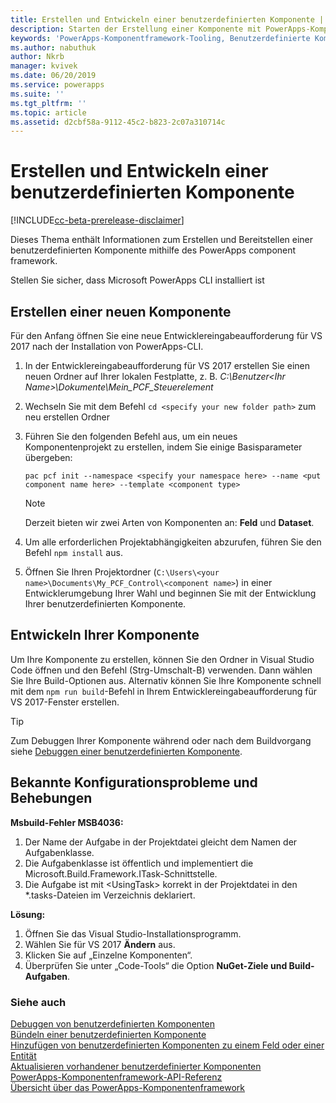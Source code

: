 ```yaml
---
title: Erstellen und Entwickeln einer benutzerdefinierten Komponente | Microsoft Docs
description: Starten der Erstellung einer Komponente mit PowerApps-Komponentenframework-Tooling
keywords: 'PowerApps-Komponentframework-Tooling, Benutzerdefinierte Komponenten, Komponentenframework'
ms.author: nabuthuk
author: Nkrb
manager: kvivek
ms.date: 06/20/2019
ms.service: powerapps
ms.suite: ''
ms.tgt_pltfrm: ''
ms.topic: article
ms.assetid: d2cbf58a-9112-45c2-b823-2c07a310714c
---
```


# <a name="create-and-build-a-custom-component"></a>Erstellen und Entwickeln einer benutzerdefinierten Komponente

[!INCLUDE[cc-beta-prerelease-disclaimer](../../includes/cc-beta-prerelease-disclaimer.md)]

Dieses Thema enthält Informationen zum Erstellen und Bereitstellen einer benutzerdefinierten Komponente mithilfe des PowerApps component framework.

Stellen Sie sicher, dass Microsoft PowerApps CLI installiert ist

## <a name="create-a-new-component"></a>Erstellen einer neuen Komponente

Für den Anfang öffnen Sie eine neue Entwicklereingabeaufforderung für VS 2017 nach der Installation von PowerApps-CLI.

1. In der Entwicklereingabeaufforderung für VS 2017 erstellen Sie einen neuen Ordner auf Ihrer lokalen Festplatte, z. B. *C:\Benutzer\<Ihr Name>\Dokumente\Mein_PCF_Steuerelement*
2. Wechseln Sie mit dem Befehl `cd <specify your new folder path>` zum neu erstellen Ordner
3. Führen Sie den folgenden Befehl aus, um ein neues Komponentenprojekt zu erstellen, indem Sie einige Basisparameter übergeben:

    `pac pcf init --namespace <specify your namespace here> --name <put component name here> --template <component type>`
 
   > [!NOTE]
   > Derzeit bieten wir zwei Arten von Komponenten an: **Feld** und **Dataset**.

4. Um alle erforderlichen Projektabhängigkeiten abzurufen, führen Sie den Befehl `npm install` aus.
5. Öffnen Sie Ihren Projektordner (`C:\Users\<your name>\Documents\My_PCF_Control\<component name>`) in einer Entwicklerumgebung Ihrer Wahl und beginnen Sie mit der Entwicklung Ihrer benutzerdefinierten Komponente.

## <a name="build-your-component"></a>Entwickeln Ihrer Komponente

Um Ihre Komponente zu erstellen, können Sie den Ordner in Visual Studio Code öffnen und den Befehl (Strg-Umschalt-B) verwenden. Dann wählen Sie Ihre Build-Optionen aus. Alternativ können Sie Ihre Komponente schnell mit dem `npm run build`-Befehl in Ihrem Entwicklereingabeaufforderung für VS 2017-Fenster erstellen.

> [!TIP]
> Zum Debuggen Ihrer Komponente während oder nach dem Buildvorgang siehe [Debuggen einer benutzerdefinierten Komponente](debugging-custom-controls.md).

## <a name="known-configuration-issues-and-workarounds"></a>Bekannte Konfigurationsprobleme und Behebungen

**Msbuild-Fehler MSB4036:**

1. Der Name der Aufgabe in der Projektdatei gleicht dem Namen der Aufgabenklasse.
2. Die Aufgabenklasse ist öffentlich und implementiert die Microsoft.Build.Framework.ITask-Schnittstelle.
3. Die Aufgabe ist mit \<UsingTask> korrekt in der Projektdatei in den *.tasks-Dateien im Verzeichnis <path> deklariert.

**Lösung:**

1. Öffnen Sie das Visual Studio-Installationsprogramm. 
1. Wählen Sie für VS 2017 **Ändern** aus. 
1. Klicken Sie auf „Einzelne Komponenten“.
1. Überprüfen Sie unter „Code-Tools“ die Option **NuGet-Ziele und Build-Aufgaben**.

### <a name="see-also"></a>Siehe auch

[Debuggen von benutzerdefinierten Komponenten](debugging-custom-controls.md)<br/>
[Bündeln einer benutzerdefinierten Komponente](import-custom-controls.md)<br/>
[Hinzufügen von benutzerdefinierten Komponenten zu einem Feld oder einer Entität](add-custom-controls-to-a-field-or-entity.md)<br/>
[Aktualisieren vorhandener benutzerdefinierter Komponenten](updating-existing-controls.md)<br/>
[PowerApps-Komponentenframework-API-Referenz](reference/index.md)<br/>
[Übersicht über das PowerApps-Komponentenframework](overview.md)
